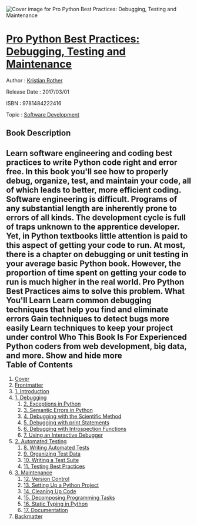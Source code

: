![Cover image for Pro Python Best Practices: Debugging, Testing and Maintenance](https://imgdetail.ebookreading.net/cover/cover/software_development/EB9781484222416.jpg)

[Pro Python Best Practices: Debugging, Testing and Maintenance](https://ebookreading.net/view/book/Pro+Python+Best+Practices%3A+Debugging%2C+Testing+and+Maintenance-EB9781484222416_1.html "Pro Python Best Practices: Debugging, Testing and Maintenance")
====================================================================================================================

Author : [Kristian Rother](https://ebookreading.net/search/author/Kristian+Rother)

Release Date : 2017/03/01

ISBN : 9781484222416

Topic : [Software Development](https://ebookreading.net/search/category/software-development)

Book Description
-----------------

 Learn software engineering and coding best practices to write Python code right and error free. In this book you'll see how to properly debug, organize, test, and maintain your code, all of which leads to better, more efficient coding.
Software engineering is difficult. Programs of any substantial length are inherently prone to errors of all kinds. The development cycle is full of traps unknown to the apprentice developer. Yet, in Python textbooks little attention is paid to this aspect of getting your code to run. At most, there is a chapter on debugging or unit testing in your average basic Python book. However, the proportion of time spent on getting your code to run is much higher in the real world. Pro Python Best Practices aims to solve this problem.
What You'll Learn
Learn common debugging techniques that help you find and eliminate errors
Gain techniques to detect bugs more easily
Learn techniques to keep your project under control
Who This Book Is For
Experienced Python coders from web development, big data, and more.
        Show and hide more                
Table of Contents
-----------------

1. [Cover](https://ebookreading.net/view/book/Pro+Python+Best+Practices%3A+Debugging%2C+Testing+and+Maintenance-EB9781484222416_1.html)
1. [Frontmatter](https://ebookreading.net/view/book/Pro+Python+Best+Practices%3A+Debugging%2C+Testing+and+Maintenance-EB9781484222416_2.html)
1. [1. Introduction](https://ebookreading.net/view/book/Pro+Python+Best+Practices%3A+Debugging%2C+Testing+and+Maintenance-EB9781484222416_3.html)
1. [1. Debugging](https://ebookreading.net/view/book/Pro+Python+Best+Practices%3A+Debugging%2C+Testing+and+Maintenance-EB9781484222416_4.html)
    1. [2. Exceptions in Python](https://ebookreading.net/view/book/Pro+Python+Best+Practices%3A+Debugging%2C+Testing+and+Maintenance-EB9781484222416_5.html)
    1. [3. Semantic Errors in Python](https://ebookreading.net/view/book/Pro+Python+Best+Practices%3A+Debugging%2C+Testing+and+Maintenance-EB9781484222416_6.html)
    1. [4. Debugging with the Scientific Method](https://ebookreading.net/view/book/Pro+Python+Best+Practices%3A+Debugging%2C+Testing+and+Maintenance-EB9781484222416_7.html)
    1. [5. Debugging with print Statements](https://ebookreading.net/view/book/Pro+Python+Best+Practices%3A+Debugging%2C+Testing+and+Maintenance-EB9781484222416_8.html)
    1. [6. Debugging with Introspection Functions](https://ebookreading.net/view/book/Pro+Python+Best+Practices%3A+Debugging%2C+Testing+and+Maintenance-EB9781484222416_9.html)
    1. [7. Using an Interactive Debugger](https://ebookreading.net/view/book/Pro+Python+Best+Practices%3A+Debugging%2C+Testing+and+Maintenance-EB9781484222416_10.html)
1. [2. Automated Testing](https://ebookreading.net/view/book/Pro+Python+Best+Practices%3A+Debugging%2C+Testing+and+Maintenance-EB9781484222416_11.html)
    1. [8. Writing Automated Tests](https://ebookreading.net/view/book/Pro+Python+Best+Practices%3A+Debugging%2C+Testing+and+Maintenance-EB9781484222416_12.html)
    1. [9. Organizing Test Data](https://ebookreading.net/view/book/Pro+Python+Best+Practices%3A+Debugging%2C+Testing+and+Maintenance-EB9781484222416_13.html)
    1. [10. Writing a Test Suite](https://ebookreading.net/view/book/Pro+Python+Best+Practices%3A+Debugging%2C+Testing+and+Maintenance-EB9781484222416_14.html)
    1. [11. Testing Best Practices](https://ebookreading.net/view/book/Pro+Python+Best+Practices%3A+Debugging%2C+Testing+and+Maintenance-EB9781484222416_15.html)
1. [3. Maintenance](https://ebookreading.net/view/book/Pro+Python+Best+Practices%3A+Debugging%2C+Testing+and+Maintenance-EB9781484222416_16.html)
    1. [12. Version Control](https://ebookreading.net/view/book/Pro+Python+Best+Practices%3A+Debugging%2C+Testing+and+Maintenance-EB9781484222416_17.html)
    1. [13. Setting Up a Python Project](https://ebookreading.net/view/book/Pro+Python+Best+Practices%3A+Debugging%2C+Testing+and+Maintenance-EB9781484222416_18.html)
    1. [14. Cleaning Up Code](https://ebookreading.net/view/book/Pro+Python+Best+Practices%3A+Debugging%2C+Testing+and+Maintenance-EB9781484222416_19.html)
    1. [15. Decomposing Programming Tasks](https://ebookreading.net/view/book/Pro+Python+Best+Practices%3A+Debugging%2C+Testing+and+Maintenance-EB9781484222416_20.html)
    1. [16. Static Typing in Python](https://ebookreading.net/view/book/Pro+Python+Best+Practices%3A+Debugging%2C+Testing+and+Maintenance-EB9781484222416_21.html)
    1. [17. Documentation](https://ebookreading.net/view/book/Pro+Python+Best+Practices%3A+Debugging%2C+Testing+and+Maintenance-EB9781484222416_22.html)
1. [Backmatter](https://ebookreading.net/view/book/Pro+Python+Best+Practices%3A+Debugging%2C+Testing+and+Maintenance-EB9781484222416_23.html)
